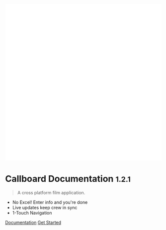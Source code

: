 <!-- _coverpage.md -->

![logo](_media/icon.svg)

# Callboard Documentation <small>1.2.1</small>

> A cross platform film application.

- No Excel! Enter info and you're done
- Live updates keep crew in sync
- 1-Touch Navigation

[Documentation](#documentaion)
[Get Started](https://callboard.app)
